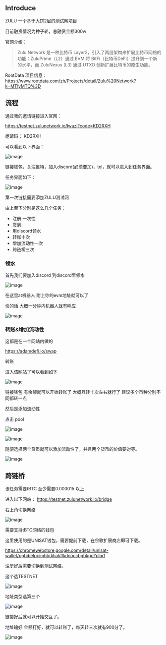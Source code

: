 
## Introduce

ZULU 一个基于大饼2层的测试网项目

目前融资情况为种子轮，总融资金额300w

官网介绍：

> Zulu Network 是一种比特币 Layer2，引入了两层架构来扩展比特币网络的功能：ZuluPrime（L2）通过 EVM 将 BitFi（比特币DeFi）提升到一个新的水平，而 ZuluNexus (L3) 通过 UTXO 创新扩展比特币的原生功能。


RootData 项目信息：
https://www.rootdata.com/zh/Projects/detail/Zulu%20Network?k=MTIyMTQ%3D


## 流程

通过我的邀请链接进入官网：

https://testnet.zulunetwork.io/lwazi?code=KD2RXH

邀请码： KD2RXH

可以看到以下界面：

![image](/Image/Pasted%20image%2020240429175929.png)

链接钱包，关注推特，加入discord(必须要加)，tel，就可以进入到任务界面。

任务界面如下：

![image](/Image/Pasted%20image%2020240429180049.png)

第一次链接需要添加ZULU测试网

由上至下分别是这么几个任务：

- 注册 一次性
- 签到
- 用discord领水
- 转账十次
- 增加流动性一次
- 跨链桥三次

### 领水

首先我们要加入discord 到discord里领水

![image](/Image/Pasted%20image%2020240429180340.png)

在这里at机器人 附上你的evm地址就可以了

快的话 大概一分钟内机器人就有响应

![image](/Image/Pasted%20image%2020240429180428.png)

### 转账&增加流动性

这都是在一个网站内做的 

https://adamdefi.io/swap

转账

进入该网站了可以看到如下

![image](/Image/Pasted%20image%2020240429180558.png)


链接钱包 有余额就可以开始转账了 大概互转十次左右就行了 建议多个币种分别不同都转一点

然后是添加流动性

点击 pool

![image](/Image/Pasted%20image%2020240429180705.png)


![image](/Image/Pasted%20image%2020240429180714.png)


随便选择两个货币就可以添加流动性了，并且两个货币的价值要对等。

![image](/Image/Pasted%20image%2020240429180752.png)


## 跨链桥

该任务需要tBTC 至少需要0.000015 以上

进入以下网站：
https://testnet.zulunetwork.io/bridge

右上角切换网络 

![image](/Image/Pasted%20image%2020240429180934.png)

需要支持tBTC网络的钱包

这里使用的是UNISAT钱包，需要提前下载，在谷歌扩展商店即可下载。

https://chromewebstore.google.com/detail/unisat-wallet/ppbibelpcjmhbdihakflkdcoccbgbkpo?pli=1

注册好后需要切换到测试网络。

这个选TESTNET

![image](/Image/Pasted%20image%2020240429181155.png)

地址类型选第三个

![image](/Image/Pasted%20image%2020240429181227.png)


链接好后就可以开始交互了。

地址输好 金额打好，就可以转账了，每天转三次就有900分了。

![image](/Image/Pasted%20image%2020240429181300.png)